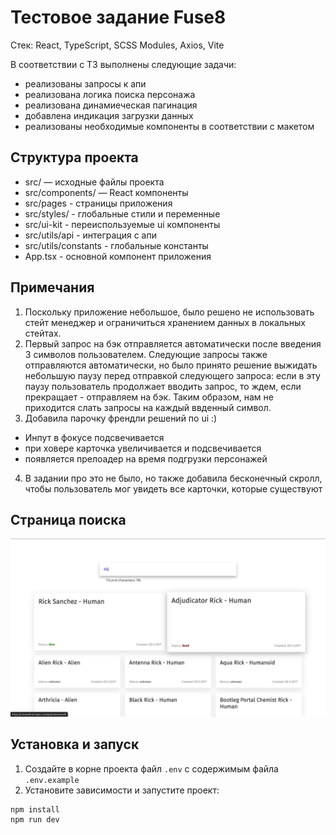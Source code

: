# Тестовое задание Fuse8

Стек: React, TypeScript, SCSS Modules, Axios, Vite

В соответствии с ТЗ выполнены следующие задачи:

-   реализованы запросы к апи
-   реализована логика поиска персонажа
-   реализована динамиеческая пагинация
-   добавлена индикация загрузки данных
-   реализованы необходимые компоненты в соответствии с макетом

## Структура проекта

-   src/ — исходные файлы проекта
-   src/components/ — React компоненты
-   src/pages - страницы приложения
-   src/styles/ - глобальные стили и переменные
-   src/ui-kit - переиспользуемые ui компоненты
-   src/utils/api - интеграция с апи
-   src/utils/constants - глобальные константы
-   App.tsx - основной компонент приложения

## Примечания

1. Поскольку приложение небольшое, было решено не использовать стейт менеджер и ограничиться хранением данных в локальных стейтах.
2. Первый запрос на бэк отправляется автоматически после введения 3 символов пользователем. Следующие запросы также отправляются автоматически, но было принято решение выжидать небольшую паузу перед отправкой следующего запроса: если в эту паузу пользователь продолжает вводить запрос, то ждем, если прекращает - отправляем на бэк. Таким образом, нам не приходится слать запросы на каждый ввденный символ.
3. Добавила парочку френдли решений по ui :)

-   Инпут в фокусе подсвечивается
-   при ховере карточка увеличивается и подсвечивается
-   появляется прелоадер на время подгрузки персонажей

4. В задании про это не было, но также добавила бесконечный скролл, чтобы пользователь мог увидеть все карточки, которые существуют

## Страница поиска

![Страница поиска](assets/search.png)

## Установка и запуск

1. Создайте в корне проекта файл `.env` с содержимым файла `.env.example`
2. Установите зависимости и запустите проект:

```
npm install
npm run dev
```
